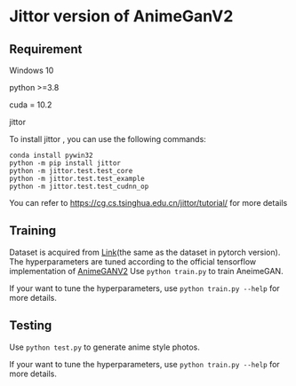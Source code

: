 # Jittor version of AnimeGanV2



## Requirement

Windows 10

python >=3.8

cuda = 10.2

jittor



To install jittor , you can use the following commands:

```
conda install pywin32
python -m pip install jittor
python -m jittor.test.test_core
python -m jittor.test.test_example
python -m jittor.test.test_cudnn_op
```

You can refer to https://cg.cs.tsinghua.edu.cn/jittor/tutorial/ for more details



## Training

Dataset is acquired from [Link](https://github.com/TachibanaYoshino/AnimeGAN/releases/tag/dataset-1)(the same as the dataset in pytorch version).
The hyperparameters are tuned according to the official tensorflow implementation of [AnimeGANV2](https://github.com/TachibanaYoshino/AnimeGANv2)
Use `python train.py` to train AneimeGAN.

If your want to tune the hyperparameters, use `python train.py --help` for more details.

## Testing

Use `python test.py` to generate anime style photos.

If your want to tune the hyperparameters, use `python train.py --help` for more details.